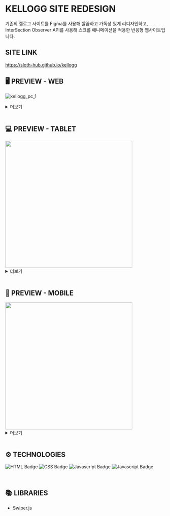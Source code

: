 # KELLOGG SITE REDESIGN

기존의 켈로그 사이트를 Figma를 사용해 깔끔하고 가독성 있게 리디자인하고,
InterSection Observer API를 사용해 스크롤 애니메이션을 적용한 반응형 웹사이트입니다.

## SITE LINK

https://sloth-hub.github.io/kellogg

## 🖥 PREVIEW - **WEB**
![kellogg_pc_1](https://github.com/sloth-hub/kellogg/assets/53851248/13cffea5-84d3-4892-af54-05e5d8d643fc)

<details>
<summary>더보기</summary>

![kellogg_pc_2](https://github.com/sloth-hub/kellogg/assets/53851248/5ab389f4-00de-468a-a870-284750aae6d6)
![kellogg_pc_3](https://github.com/sloth-hub/kellogg/assets/53851248/1d7d5067-7a36-46ab-a7f4-a62720f450cc)
![kellogg_pc_4](https://github.com/sloth-hub/kellogg/assets/53851248/bd555a7f-520b-41f2-ae8f-54a63820c46e)
![kellogg_pc_5](https://github.com/sloth-hub/kellogg/assets/53851248/046be0ac-4f0d-4c97-9040-e386ca3ba210)
</details>

<br>

## 💻 PREVIEW - **TABLET**

<img src="https://github.com/sloth-hub/kellogg/assets/53851248/ab7b69dd-a616-4af8-bd49-92d0469d432b" width="400"/>

<details>
<summary>더보기</summary>

<img src="https://github.com/sloth-hub/kellogg/assets/53851248/d6b1a83e-ddf8-45f6-a3f9-0e2055f4c7f9" width="400"/>
<img src="https://github.com/sloth-hub/kellogg/assets/53851248/9192b9b1-cf23-43a6-9a70-cad7b39ef524" width="400"/>
<img src="https://github.com/sloth-hub/kellogg/assets/53851248/363a6fca-b4c7-4c46-b824-cb91e3231273" width="400"/>
<img src="https://github.com/sloth-hub/kellogg/assets/53851248/d3605c13-8d33-4f44-80c8-f3feb909def6" width="400"/>
</details>


<br>

## 📱 PREVIEW - **MOBILE**

<img src="https://github.com/sloth-hub/kellogg/assets/53851248/cfae3baf-1683-4024-8741-3ff55908c598" width="400"/>


<details>
<summary>더보기</summary>

<img src="https://github.com/sloth-hub/kellogg/assets/53851248/37409a80-3c48-4e87-a4e4-a733f2ef3516" width="400"/>
<img src="https://github.com/sloth-hub/kellogg/assets/53851248/9ffaadce-9058-454f-a8af-9a93d1aae6b9" width="400"/>
<img src="https://github.com/sloth-hub/kellogg/assets/53851248/4db907a7-11a2-4129-b589-df7bee3e3bd0" width="400"/>
<img src="https://github.com/sloth-hub/kellogg/assets/53851248/1bcf9be9-2286-46b5-aa75-e370ef9b4a47" width="400"/>
<img src="https://github.com/sloth-hub/kellogg/assets/53851248/3eddf0f6-abde-44c3-9b19-b450ad7b223e" width="400"/>
<img src="https://github.com/sloth-hub/kellogg/assets/53851248/d090c033-0182-4761-b0da-c44481655aa8" width="400"/>

</details>


<br/>

## ⚙ TECHNOLOGIES

![HTML Badge](https://img.shields.io/badge/html5-E34F26?style=for-the-badge&logo=html5&logoColor=white)
![CSS Badge](https://img.shields.io/badge/css3-1572B6?style=for-the-badge&logo=css3&logoColor=white)
![Javascript Badge](https://img.shields.io/badge/javascript-F7DF1E?style=for-the-badge&logo=javascript&logoColor=black)
![Javascript Badge](https://img.shields.io/badge/figma-F24E1E?style=for-the-badge&logo=figma&logoColor=black)

<br/>

## 📚 LIBRARIES

- Swiper.js
